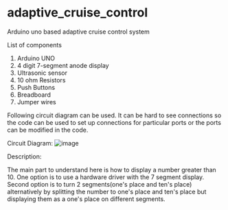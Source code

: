 # adaptive_cruise_control
Arduino uno based adaptive cruise control system

List of components
1. Arduino UNO
2. 4 digit 7-segment anode display
3. Ultrasonic sensor
4. 10 ohm Resistors
5. Push Buttons
6. Breadboard 
7. Jumper wires

Following circuit diagram can be used. It can be hard to see connections so the code can be used to set up connections for particular ports or the ports can be modified in the code.

Circuit Diagram:
![image](https://github.com/sameerparvezsingh/adaptive_cruise_control/assets/112791092/9511386d-a3f7-4616-837e-e683c5edfd58)

Description:

The main part to understand here is how to display a number greater than 10. 
One option is to use a hardware driver with the 7 segment display.
Second option is to turn 2 segments(one's place and ten's place) alternatively by splitting the number to one's place and ten's place but displaying them as a one's place on different segments.
